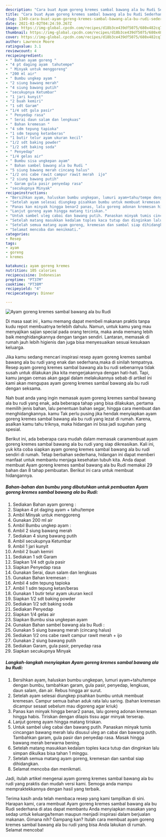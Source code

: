 ```yaml
---
description: "Cara buat Ayam goreng kremes sambal bawang ala bu Rudi Sederhana Untuk Jualan"
title: "Cara buat Ayam goreng kremes sambal bawang ala bu Rudi Sederhana Untuk Jualan"
slug: 1349-cara-buat-ayam-goreng-kremes-sambal-bawang-ala-bu-rudi-sederhana-untuk-jualan
date: 2021-03-02T04:24:59.267Z
image: https://img-global.cpcdn.com/recipes/d18b3ce439df5075/680x482cq70/ayam-goreng-kremes-sambal-bawang-ala-bu-rudi-foto-resep-utama.jpg
thumbnail: https://img-global.cpcdn.com/recipes/d18b3ce439df5075/680x482cq70/ayam-goreng-kremes-sambal-bawang-ala-bu-rudi-foto-resep-utama.jpg
cover: https://img-global.cpcdn.com/recipes/d18b3ce439df5075/680x482cq70/ayam-goreng-kremes-sambal-bawang-ala-bu-rudi-foto-resep-utama.jpg
author: Lawrence Moore
ratingvalue: 3.1
reviewcount: 4
recipeingredient:
- " Bahan ayam goreng "
- "4 pt daging ayam  tahutempe"
- " Minyak untuk menggoreng"
- "200 ml air"
- " Bumbu ungkep ayam "
- "2 siung bawang merah"
- "4 siung bawang putih"
- "secukupnya Ketumbar"
- "1 jari kunyit"
- "2 buah kemiri"
- "1 sdt Garam"
- "1/4 sdt gula pasir"
- " Penyedap rasa"
- " Serai daun salam dan lengkuas"
- " Bahan kremesan "
- "4 sdm tepung tapioka"
- "1 sdm tepung ketanberas"
- "1 butir telur ayam ukuran kecil"
- "1/2 sdt baking powder"
- "1/2 sdt baking soda"
- " Penyedap"
- "1/4 gelas air"
- " Bumbu sisa ungkepan ayam"
- " Bahan sambel bawang ala bu Rudi "
- "5 siung bawang merah cincang halus"
- "1/2 ons cabe rawit campur rawit merah  ijo"
- "2 siung bawang putih"
- " Garam gula pasir penyedap rasa"
- "secukupnya Minyak"
recipeinstructions:
- "Bersihkan ayam, haluskan bumbu ungkepan, lumuri ayam+tahu/tempe dengan bumbu, tambahkan garam, gula pasir, penyedap, lengkuas, daun salam, dan air. Rebus hingga air surut."
- "Setelah ayam selesai diungkep pisahkan bumbu untuk membuat kremesan. Campur semua bahan aduk rata lalu saring. (bahan kremesan dicampur sesaat sebelum mau digoreng agar kriuk)"
- "Panas kan minyak hingga benar2 panas, lalu goreng adonan kremesan hingga habis. Tiriskan dengan dilapis tissu agar minyak terserap."
- "Lanjut goreng ayam hingga matang tiriskan."
- "Untuk sambel uleg cabai dan bawang putih. Panaskan minyak tumis cincangan bawang merah lalu disusul uleg an cabai dan bawang putih. Tambahkan garam, gula pasir dan penyedap rasa. Masak hingga bawang merah berwarna bening."
- "Setelah matang masukkan kedalam toples kaca tutup dan dinginkan lalu simpan dikulkas bisa tahan 1 minggu."
- "Setelah semua matang ayam goreng, kremesan dan sambal siap dihidangkan."
- "Selamat mencoba dan menikmati."
categories:
- Resep
tags:
- ayam
- goreng
- kremes

katakunci: ayam goreng kremes 
nutrition: 105 calories
recipecuisine: Indonesian
preptime: "PT37M"
cooktime: "PT38M"
recipeyield: "4"
recipecategory: Dinner

---
```



![Ayam goreng kremes sambal bawang ala bu Rudi](https://img-global.cpcdn.com/recipes/d18b3ce439df5075/680x482cq70/ayam-goreng-kremes-sambal-bawang-ala-bu-rudi-foto-resep-utama.jpg)

Di masa  saat ini , kamu memang dapat membeli makanan praktis tanpa kudu repot membuatnya terlebih dahulu. Namun, untuk kamu yang mau menyajikan sajian special pada orang tercinta, maka anda memang lebih baik menghidangkannya dengan tangan sendiri. Lantaran, memasak di rumah jauh lebih higienis dan juga bisa menyesuaikan sesuai kesukaan keluarga.

Jika kamu sedang mencari inspirasi resep ayam goreng kremes sambal bawang ala bu rudi yang enak dan sederhana,maka di sinilah tempatnya. Resep ayam goreng kremes sambal bawang ala bu rudi  sebenarnya tidak susah untuk dilakukan jika kita mengerjakannya dengan hati-hati. Tapi, kamu jangan cemas akan gagal dalam melakukannya 
sebab di artikel ini kami akan mengupas ayam goreng kremes sambal bawang ala bu rudi dengan seksama.  



Nah buat anda yang ingin memasak ayam goreng kremes sambal bawang ala bu rudi yang enak, ada beberapa tahap yang bisa dilakukan, pertama memilih jenis bahan, lalu penentuan bahan segar, hingga cara membuat dan menghidangkannya. kamu Tak perlu pusing jika hendak menyiapkan ayam goreng kremes sambal bawang ala bu rudi yang lezat di rumah. Karena, asalkan kamu  tahu triknya, maka hidangan ini bisa jadi suguhan yang spesial.

Berikut ini, ada beberapa cara mudah dalam memasak caramembuat ayam goreng kremes sambal bawang ala bu rudi yang siap dikreasikan. Kali ini, yuk kita coba siapkan ayam goreng kremes sambal bawang ala bu rudi sendiri di rumah. Tetap berbahan sederhana, hidangan ini dapat memberi manfaat untuk membantu menjaga kesehatan tubuh kita. Anda dapat membuat Ayam goreng kremes sambal bawang ala bu Rudi memakai 29 bahan dan 8 tahap pembuatan. Berikut ini cara untuk membuat hidangannya.

<!--inarticleads1-->

##### Bahan-bahan dan bumbu yang dibutuhkan untuk pembuatan Ayam goreng kremes sambal bawang ala bu Rudi:

1. Sediakan  Bahan ayam goreng :
1. Siapkan 4 pt daging ayam + tahu/tempe
1. Ambil  Minyak untuk menggoreng
1. Gunakan 200 ml air
1. Ambil  Bumbu ungkep ayam :
1. Ambil 2 siung bawang merah
1. Sediakan 4 siung bawang putih
1. Ambil secukupnya Ketumbar
1. Ambil 1 jari kunyit
1. Ambil 2 buah kemiri
1. Sediakan 1 sdt Garam
1. Siapkan 1/4 sdt gula pasir
1. Siapkan  Penyedap rasa
1. Gunakan  Serai, daun salam dan lengkuas
1. Gunakan  Bahan kremesan :
1. Ambil 4 sdm tepung tapioka
1. Ambil 1 sdm tepung ketan/beras
1. Gunakan 1 butir telur ayam ukuran kecil
1. Siapkan 1/2 sdt baking powder
1. Sediakan 1/2 sdt baking soda
1. Sediakan  Penyedap
1. Siapkan 1/4 gelas air
1. Siapkan  Bumbu sisa ungkepan ayam
1. Gunakan  Bahan sambel bawang ala bu Rudi :
1. Gunakan 5 siung bawang merah (cincang halus)
1. Sediakan 1/2 ons cabe rawit campur rawit merah + ijo
1. Gunakan 2 siung bawang putih
1. Sediakan  Garam, gula pasir, penyedap rasa
1. Siapkan secukupnya Minyak




<!--inarticleads2-->

##### Langkah-langkah menyiapkan Ayam goreng kremes sambal bawang ala bu Rudi:

1. Bersihkan ayam, haluskan bumbu ungkepan, lumuri ayam+tahu/tempe dengan bumbu, tambahkan garam, gula pasir, penyedap, lengkuas, daun salam, dan air. Rebus hingga air surut.
1. Setelah ayam selesai diungkep pisahkan bumbu untuk membuat kremesan. Campur semua bahan aduk rata lalu saring. (bahan kremesan dicampur sesaat sebelum mau digoreng agar kriuk)
1. Panas kan minyak hingga benar2 panas, lalu goreng adonan kremesan hingga habis. Tiriskan dengan dilapis tissu agar minyak terserap.
1. Lanjut goreng ayam hingga matang tiriskan.
1. Untuk sambel uleg cabai dan bawang putih. Panaskan minyak tumis cincangan bawang merah lalu disusul uleg an cabai dan bawang putih. Tambahkan garam, gula pasir dan penyedap rasa. Masak hingga bawang merah berwarna bening.
1. Setelah matang masukkan kedalam toples kaca tutup dan dinginkan lalu simpan dikulkas bisa tahan 1 minggu.
1. Setelah semua matang ayam goreng, kremesan dan sambal siap dihidangkan.
1. Selamat mencoba dan menikmati.




Jadi, itulah artikel mengenai  ayam goreng kremes sambal bawang ala bu rudi  yang praktis dan mudah versi kami. Semoga anda mampu mempraktekkannya dengan hasil yang terbaik. 

Terima kasih anda telah membaca resep yang kami tampilkan di sini. Harapan kami, cara membuat  Ayam goreng kremes sambal bawang ala bu Rudi sederhana di atas dapat membantu Anda menyiapkan masakan yang sedap untuk keluarga/teman maupun menjadi inspirasi dalam berjualan makanan. Gimana nih? Gampang kan? Itulah cara membuat ayam goreng kremes sambal bawang ala bu rudi yang bisa Anda lakukan di rumah. Selamat mencoba!

